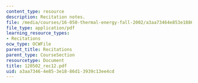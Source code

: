 ```yaml
---
content_type: resource
description: Recitation notes.
file: /media/courses/16-050-thermal-energy-fall-2002/a3aa73464e853e1886d13939c13ee4cd_120502_rec12.pdf
file_type: application/pdf
learning_resource_types:
- Recitations
ocw_type: OCWFile
parent_title: Recitations
parent_type: CourseSection
resourcetype: Document
title: 120502_rec12.pdf
uid: a3aa7346-4e85-3e18-86d1-3939c13ee4cd
---
```

